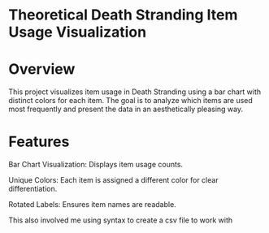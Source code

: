 # Theoretical Death Stranding Item Usage Visualization

# Overview

This project visualizes item usage in Death Stranding using a bar chart with distinct colors for each item. The goal is to analyze which items are used most frequently and present the data in an aesthetically pleasing way.

# Features

Bar Chart Visualization: Displays item usage counts.

Unique Colors: Each item is assigned a different color for clear differentiation.

Rotated Labels: Ensures item names are readable.

This also involved me using syntax to create a csv file to work with 
